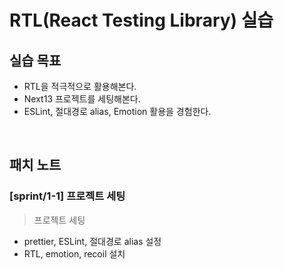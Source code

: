 # RTL(React Testing Library) 실습

## 실습 목표

- RTL을 적극적으로 활용해본다.
- Next13 프로젝트를 세팅해본다. 
- ESLint, 절대경로 alias, Emotion 활용을 경험한다.

<br>

## 패치 노트

### [sprint/1-1] 프로젝트 세팅

> 프로젝트 세팅

- prettier, ESLint, 절대경로 alias 설정
- RTL, emotion, recoil 설치